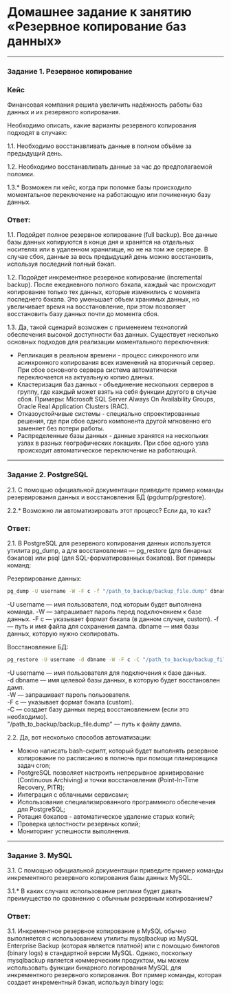 # Домашнее задание к занятию «Резервное копирование баз данных»

---

### Задание 1. Резервное копирование

### Кейс
Финансовая компания решила увеличить надёжность работы баз данных и их резервного копирования. 

Необходимо описать, какие варианты резервного копирования подходят в случаях: 

1.1. Необходимо восстанавливать данные в полном объёме за предыдущий день.

1.2. Необходимо восстанавливать данные за час до предполагаемой поломки.

1.3.* Возможен ли кейс, когда при поломке базы происходило моментальное переключение на работающую или починенную базу данных.

### Ответ:
1.1. Подойдет полное резервное копирование (full backup). Все данные базы данных копируются в конце дня и хранятся на отдельных носителях или в удаленном хранилище, но не на том же сервере. В случае сбоя, данные за весь предыдущий день можно восстановить, используя последний полный бэкап.

1.2. Подойдет инкрементное резервное копирование (incremental backup). После ежедневного полного бэкапа, каждый час происходит копирование только тех данных, которые изменились с момента последнего бэкапа. Это уменьшает объем хранимых данных, но увеличивает время на восстановление, при этом позволяет восстановить базу данных почти до момента сбоя.

1.3. Да, такой сценарий возможен с применеием технологий обеспечения высокой доступности баз данных. Существует несколько основных подходов для реализации моментального переключения:  
- Репликация в реальном времени - процесс синхронного или асинхронного копирования всех изменений на вторичный сервер. При сбое основного сервера система автоматически переключается на актуальную копию данных.
- Кластеризация баз данных - объединение нескольких серверов в группу, где каждый может взять на себя функции другого в случае сбоя. Примеры: Microsoft SQL Server Always On Availability Groups, Oracle Real Application Clusters (RAC).
- Отказоустойчивые системы - специально спроектированные решения, где при сбое одного компонента другой мгновенно его заменяет без потери работы.
- Распределенные базы данных - данные хранятся на нескольких узлах в разных географических локациях. При сбое одного узла происходит автоматическое переключение на работающий.

---

### Задание 2. PostgreSQL

2.1. С помощью официальной документации приведите пример команды резервирования данных и восстановления БД (pgdump/pgrestore).

2.2.* Возможно ли автоматизировать этот процесс? Если да, то как?

### Ответ:
2.1. В PostgreSQL для резервного копирования данных используется утилита pg_dump, а для восстановления — pg_restore (для бинарных бэкапов) или psql (для SQL-форматированных бэкапов). Вот примеры команд:

Резервирование данных:
```bash
pg_dump -U username -W -F c -f "/path_to_backup/backup_file.dump" dbname
```
-U username — имя пользователя, под которым будет выполнена команда.
-W — запрашивает пароль перед подключением к базе данных.
-F c — указывает формат бэкапа (в данном случае, custom).
-f — путь и имя файла для сохранения дампа.
dbname — имя базы данных, которую нужно скопировать.

Восстановление БД:
```bash
pg_restore -U username -d dbname -W -F c -C "/path_to_backup/backup_file.dump".
```
-U username — имя пользователя для подключения к базе данных.  
-d dbname — имя целевой базы данных, в которую будет восстановлен дамп.  
-W — запрашивает пароль пользователя.  
-F c — указывает формат бэкапа (custom).  
-C — создает базу данных перед восстановлением (если это необходимо).  
"/path_to_backup/backup_file.dump" — путь к файлу дампа.

2.2. Да, вот несколько способов автоматизации:
- Можно написать bash-скрипт, который будет выполнять резервное копирование по расписанию в полночь при помощи планировщика задач cron;
- PostgreSQL позволяет настроить непрерывное архивирование (Continuous Archiving) и точки восстановления (Point-In-Time Recovery, PITR);
- Интеграция с облачными сервисами;
- Использование специализированного программного обеспечения для PostgreSQL;
- Ротация бэкапов - автоматическое удаление старых копий;
- Проверка целостности резервных копий;
- Мониторинг успешности выполнения.

---

### Задание 3. MySQL

3.1. С помощью официальной документации приведите пример команды инкрементного резервного копирования базы данных MySQL. 

3.1.* В каких случаях использование реплики будет давать преимущество по сравнению с обычным резервным копированием?

### Ответ:
3.1. Инкрементное резервное копирование в MySQL обычно выполняется с использованием утилиты mysqlbackup из MySQL Enterprise Backup (которая является платной) или с помощью бинлогов (binary logs) в стандартной версии MySQL.
Однако, поскольку mysqlbackup является коммерческим продуктом, мы можем использовать функции бинарного логирования MySQL для инкрементного резервного копирования. Вот пример команды, которая создает инкрементный бэкап, используя binary logs:
```bash

```

